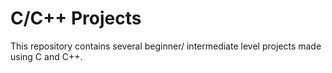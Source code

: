 # C/C++ Projects

This repository contains several beginner/ intermediate level projects made using C and C++.
